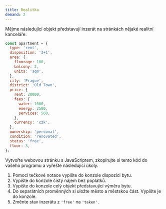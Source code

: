 ```yaml
---
title: Realitka
demand: 2
---
```


Mějme následující objekt představují inzerát na stránkách nějaké realitní kanceláře. 

```js
const apartment = {
  type: 'rent',
  disposition: '3+1',
  area: {
    floorage: 100,
    balcony: 2,
    units: 'sqm',
  },
  city: 'Prague',
  district: 'Old Town',
  price: {
    rent: 28000,
    fees: {
      water: 1000,
      energy: 2500,
      services: 560,
    },
    currency: 'czk',
  },
  ownership: 'personal',
  condition: 'renovated',
  status: 'free',
  floor: 3,
};
```

Vytvořte webovou stránku s JavaScriptem, zkopírujte si tento kód do vašeho programu a vyřešte následující úkoly.

1. Pomocí tečkové notace vypište do konzole dispozici bytu.
1. Vypište do konzole čistý nájem bez poplatků.
1. Vypište do konzole celý objekt představující výměru bytu. 
1. Do separátních proměnných si uložte město a městskou část. Vypište je do konzole.
1. Změnte stav inzerátu z `'free'` na `'taken'`.